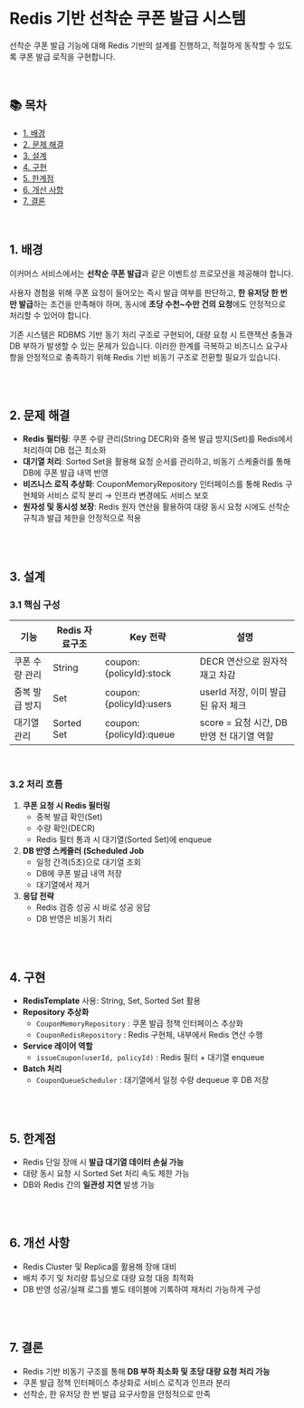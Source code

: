 # Redis 기반 선착순 쿠폰 발급 시스템

선착순 쿠폰 발급 기능에 대해 Redis 기반의 설계를 진행하고, 적절하게 동작할 수 있도록 쿠폰 발급 로직을 구현합니다.

<br/>

## 📚 목차

- [1. 배경](#1-배경)
- [2. 문제 해결](#2-문제-해결)
- [3. 설계](#3-설계)
- [4. 구현](#4-구현)
- [5. 한계점](#5-한계점)
- [6. 개선 사항](#6-개선-사항)
- [7. 결론](#7-결론)

<br/>


## 1. 배경

이커머스 서비스에서는 **선착순 쿠폰 발급**과 같은 이벤트성 프로모션을 제공해야 합니다.

사용자 경험을 위해 쿠폰 요청이 들어오는 즉시 발급 여부를 판단하고, **한 유저당 한 번만 발급**하는 조건을 만족해야 하며, 동시에 **초당 수천~수만 건의 요청**에도 안정적으로 처리할 수 있어야 합니다.

기존 시스템은 RDBMS 기반 동기 처리 구조로 구현되어, 대량 요청 시 트랜잭션 충돌과 DB 부하가 발생할 수 있는 문제가 있습니다. 이러한 한계를 극복하고 비즈니스 요구사항을 안정적으로 충족하기 위해 Redis 기반 비동기 구조로 전환할 필요가 있습니다.

<br/>

<br/>

## 2. 문제 해결

- **Redis 필터링**: 쿠폰 수량 관리(String DECR)와 중복 발급 방지(Set)를 Redis에서 처리하여 DB 접근 최소화
- **대기열 처리**: Sorted Set을 활용해 요청 순서를 관리하고, 비동기 스케줄러를 통해 DB에 쿠폰 발급 내역 반영
- **비즈니스 로직 추상화**: CouponMemoryRepository 인터페이스를 통해 Redis 구현체와 서비스 로직 분리 → 인프라 변경에도 서비스 보호
- **원자성 및 동시성 보장**: Redis 원자 연산을 활용하여 대량 동시 요청 시에도 선착순 규칙과 발급 제한을 안정적으로 적용

<br/>

<br/>

## 3. 설계

### 3.1 핵심 구성

기능 | Redis 자료구조 | Key 전략 | 설명
-- | -- | -- | --
쿠폰 수량 관리 | String | coupon:{policyId}:stock | DECR 연산으로 원자적 재고 차감
중복 발급 방지 | Set | coupon:{policyId}:users | userId 저장, 이미 발급된 유저 체크
대기열 관리 | Sorted Set | coupon:{policyId}:queue | score = 요청 시간, DB 반영 전 대기열 역할


<br/>

### 3.2 처리 흐름

1. **쿠폰 요청 시 Redis 필터링**
    - 중복 발급 확인(Set)
    - 수량 확인(DECR)
    - Redis 필터 통과 시 대기열(Sorted Set)에 enqueue
2. **DB 반영 스케줄러 (Scheduled Job**
    - 일정 간격(5초)으로 대기열 조회
    - DB에 쿠폰 발급 내역 저장
    - 대기열에서 제거
3. **응답 전략**
    - Redis 검증 성공 시 바로 성공 응답
    - DB 반영은 비동기 처리

<br/>

<br/>

## 4. 구현

- **RedisTemplate** 사용: String, Set, Sorted Set 활용
- **Repository 추상화**
    - `CouponMemoryRepository` : 쿠폰 발급 정책 인터페이스 추상화
    - `CouponRedisRepository` : Redis 구현체, 내부에서 Redis 연산 수행
- **Service 레이어 역할**
    - `issueCoupon(userId, policyId)` : Redis 필터 + 대기열 enqueue
- **Batch 처리**
    - `CouponQueueScheduler` : 대기열에서 일정 수량 dequeue 후 DB 저장

<br/>

<br/>

## 5. 한계점

- Redis 단일 장애 시 **발급 대기열 데이터 손실 가능**
- 대량 동시 요청 시 Sorted Set 처리 속도 제한 가능
- DB와 Redis 간의 **일관성 지연** 발생 가능

<br/>

<br/>

## 6. 개선 사항

- Redis Cluster 및 Replica를 활용해 장애 대비
- 배치 주기 및 처리량 튜닝으로 대량 요청 대응 최적화
- DB 반영 성공/실패 로그를 별도 테이블에 기록하여 재처리 가능하게 구성

<br/>

<br/>

## 7. 결론

- Redis 기반 비동기 구조를 통해 **DB 부하 최소화 및 초당 대량 요청 처리 가능**
- 쿠폰 발급 정책 인터페이스 추상화로 서비스 로직과 인프라 분리
- 선착순, 한 유저당 한 번 발급 요구사항을 안정적으로 만족